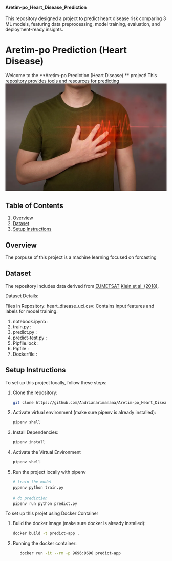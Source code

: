 #### Aretim-po_Heart_Disease_Prediction
This repository designed a project to predict heart disease risk comparing 3 ML models, featuring data preprocessing, model training, evaluation, and deployment-ready insights.
# Aretim-po Prediction (Heart Disease) 

Welcome to the **Aretim-po Prediction (Heart Disease) ** project! This repository provides tools and resources for predicting 
![Heart Disease Prediction](Image/Young-Myocarditis-Heart-Concept.webp)
## Table of Contents

1. [Overview](#overview)
2. [Dataset](#dataset)
3. [Setup Instructions](#setup-instructions)

## Overview

The porpuse of this project is a machine learning focused on forcasting 

## Dataset

The repository includes data derived from [EUMETSAT](https://www.eumetsat.int/) [Klein et al. (2018)](https://agupubs.onlinelibrary.wiley.com/doi/full/10.1002/2017JD027432),

Dataset Details:

Files in Repository:
heart_disease_uci.csv: Contains input features and labels for model training.
1. notebook.ipynb :
2. train.py :
3. predict.py :
4. predict-test.py :
5. Pipfile.lock :
6. Pipfile :
7. Dockerfile :

## Setup Instructions

To set up this project locally, follow these steps:

1. Clone the repository:
   ```bash
   git clone https://github.com/Andrianarimanana/Aretim-po_Heart_Disease_Prediction

2. Activate virtual environment (make sure pipenv is already installed):
   ```bash
   pipenv shell

3. Install Dependencies:
   ```bash
   pipenv install

4. Activate the Virtual Environment
   ```bash
   pipenv shell

5. Run the project locally with pipenv
    ```bash
   # train the model
   pypenv python train.py

   # do prediction
   pipenv run python predict.py

To set up this projet using Docker Container

1. Build the docker image (make sure docker is already installed):
   ```bash
   docker build -t predict-app .

2. Running the docker container:
   ```bash
      docker run -it --rm -p 9696:9696 predict-app
   

